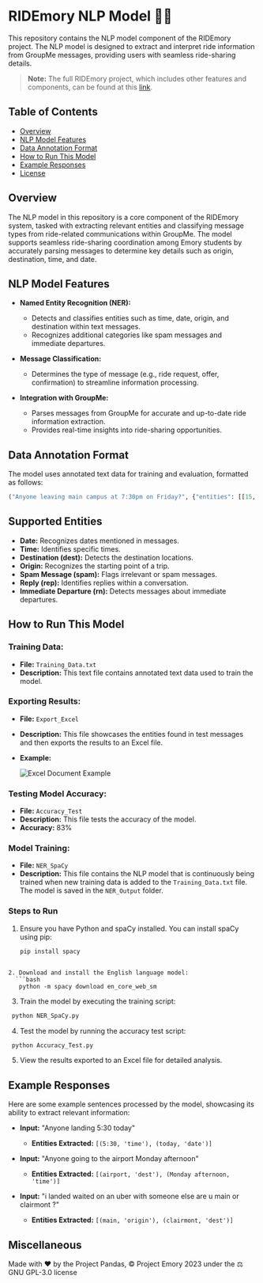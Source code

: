 # RIDEmory NLP Model 🚗🤖

This repository contains the NLP model component of the RIDEmory project. The NLP model is designed to extract and interpret ride information from GroupMe messages, providing users with seamless ride-sharing details.

> **Note:** The full RIDEmory project, which includes other features and components, can be found at this [link](https://github.com/project-emory/RIDEmory).

## Table of Contents

- [Overview](#overview)
- [NLP Model Features](#nlp-model-features)
- [Data Annotation Format](#data-annotation-format)
- [How to Run This Model](#how-to-run-this-model)
- [Example Responses](#example-responses)
- [License](#license)

## Overview

The NLP model in this repository is a core component of the RIDEmory system, tasked with extracting relevant entities and classifying message types from ride-related communications within GroupMe. The model supports seamless ride-sharing coordination among Emory students by accurately parsing messages to determine key details such as origin, destination, time, and date.

## NLP Model Features

- **Named Entity Recognition (NER):**  
  - Detects and classifies entities such as time, date, origin, and destination within text messages.
  - Recognizes additional categories like spam messages and immediate departures.
 
- **Message Classification:**  
  - Determines the type of message (e.g., ride request, offer, confirmation) to streamline information processing.

- **Integration with GroupMe:**  
  - Parses messages from GroupMe for accurate and up-to-date ride information extraction.
  - Provides real-time insights into ride-sharing opportunities.

## Data Annotation Format

The model uses annotated text data for training and evaluation, formatted as follows:

```python
("Anyone leaving main campus at 7:30pm on Friday?", {"entities": [[15, 26, "origin"], [27, 33, "time"], [37, 43, "date"]]})
```

## Supported Entities

- **Date:** Recognizes dates mentioned in messages.
- **Time:** Identifies specific times.
- **Destination (dest):** Detects the destination locations.
- **Origin:** Recognizes the starting point of a trip.
- **Spam Message (spam):** Flags irrelevant or spam messages.
- **Reply (rep):** Identifies replies within a conversation.
- **Immediate Departure (rn):** Detects messages about immediate departures.

## How to Run This Model

### Training Data:

- **File:** `Training_Data.txt`
- **Description:** This text file contains annotated text data used to train the model.

### Exporting Results:

- **File:** `Export_Excel`
- **Description:** This file showcases the entities found in test messages and then exports the results to an Excel file.
- **Example:**

  ![Excel Document Example](https://github.com/user-attachments/assets/b579e131-84ec-4252-ac70-b693cef50a53)

### Testing Model Accuracy:

- **File:** `Accuracy_Test`
- **Description:** This file tests the accuracy of the model.
- **Accuracy:** 83%

### Model Training:

- **File:** `NER_SpaCy`
- **Description:** This file contains the NLP model that is continuously being trained when new training data is added to the `Training_Data.txt` file. The model is saved in the `NER_Output` folder.

### Steps to Run

1. Ensure you have Python and spaCy installed. You can install spaCy using pip:

   ```bash
   pip install spacy
```

2. Download and install the English language model:
  ```bash
   python -m spacy download en_core_web_sm
```

3. Train the model by executing the training script:
  ```bash
   python NER_SpaCy.py
```

4. Test the model by running the accuracy test script:
  ```bash
   python Accuracy_Test.py
```

5. View the results exported to an Excel file for detailed analysis.
   


## Example Responses

Here are some example sentences processed by the model, showcasing its ability to extract relevant information:

- **Input:** "Anyone landing 5:30 today"
  - **Entities Extracted:** `[(5:30, 'time'), (today, 'date')]`

- **Input:** "Anyone going to the airport Monday afternoon"
  - **Entities Extracted:** `[(airport, 'dest'), (Monday afternoon, 'time')]`

- **Input:** "i landed waited on an uber with someone else are u main or clairmont ?"
  - **Entities Extracted:** `[(main, 'origin'), (clairmont, 'dest')]`


## Miscellaneous

Made with ❤️ by the Project Pandas, ©️ Project Emory 2023 under the ⚖️ GNU GPL-3.0 license
